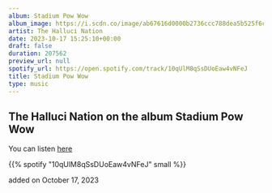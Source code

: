```yaml
---
album: Stadium Pow Wow
album_image: https://i.scdn.co/image/ab67616d0000b2736ccc788dea5b525f6ca02c39
artist: The Halluci Nation
date: 2023-10-17 15:25:10+00:00
draft: false
duration: 207562
preview_url: null
spotify_url: https://open.spotify.com/track/10qUlM8qSsDUoEaw4vNFeJ
title: Stadium Pow Wow
type: music
---
```



## The Halluci Nation on the album Stadium Pow Wow

You can listen [here](https://open.spotify.com/track/10qUlM8qSsDUoEaw4vNFeJ)

{{% spotify "10qUlM8qSsDUoEaw4vNFeJ" small %}}

added on October 17, 2023